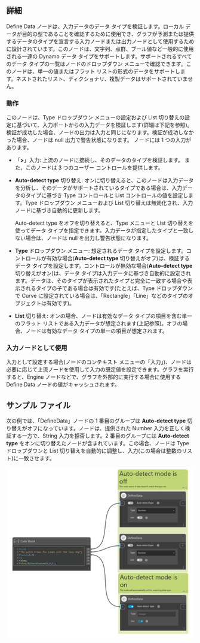 ## 詳細

Define Data ノードは、入力データのデータ タイプを検証します。ローカル データが目的の型であることを確認するために使用でき、グラフが予測または提供するデータのタイプを宣言する入力ノードまたは出力ノードとして使用するために設計されています。このノードは、文字列、点群、ブール値など一般的に使用される一連の Dynamo データ タイプをサポートします。サポートされるすべてのデータ タイプの一覧はノードのドロップダウン メニューで確認できます。このノードは、単一の値またはフラット リストの形式のデータをサポートします。ネストされたリスト、ディクショナリ、複製データはサポートされていません。

### 動作

このノードは、Type ドロップダウン メニューの設定および List 切り替えの設定に基づいて、入力ポートからの入力データを検証します(詳細は下記を参照)。検証が成功した場合、ノードの出力は入力と同じになります。検証が成功しなかった場合、ノードは null 出力で警告状態になります。
ノードには 1 つの入力があります。

-   「**>**」入力: 上流のノードに接続し、そのデータのタイプを検証します。
    また、このノードは 3 つのユーザー コントロールを提供します。
-   **Auto-detect type** 切り替え: オンに切り替えると、このノードは入力データを分析し、そのデータがサポートされているタイプである場合は、入力データのタイプに基づき Type コントロールと List コントロールの値を設定します。Type ドロップダウン メニューおよび List 切り替えは無効化され、入力ノードに基づき自動的に更新します。

    Auto-detect type をオフを切り替えると、Type メニューと List 切り替えを使ってデータ タイプを指定できます。入力データが指定したタイプと一致しない場合は、ノードは null を出力し警告状態になります。
-   **Type** ドロップダウン メニュー: 想定されるデータ タイプを設定します。コントロールが有効な場合(**Auto-detect type** 切り替えがオフ)は、検証するデータ タイプを設定します。コントロールが無効な場合(**Auto-detect type** 切り替えがオン)は、データ タイプは入力データに基づき自動的に設定されます。データは、そのタイプが表示されたタイプと完全に一致する場合や表示されるタイプの子である場合は有効です(たとえば、Type ドロップダウンで Curve に設定されている場合は、「Rectangle」「Line」などのタイプのオブジェクトは有効です)。
-   **List** 切り替え: オンの場合、ノードは有効なデータ タイプの項目を含む単一のフラット リストである入力データが想定されます(上記参照)。オフの場合、ノードは有効なデータ タイプの単一の項目が想定されます。

### 入力ノードとして使用

入力として設定する場合(ノードのコンテキスト メニューの「入力」)、ノードは必要に応じて上流ノードを使用して入力の既定値を設定できます。グラフを実行すると、Engine ノードなどで、グラフを外部的に実行する場合に使用する Define Data ノードの値がキャッシュされます。

## サンプル ファイル

次の例では、「DefineData」ノードの 1 番目のグループは **Auto-detect type** 切り替えがオフになっています。ノードは、提供された Number 入力を正しく検証する一方で、String 入力を拒否します。2 番目のグループには **Auto-detect type** をオンに切り替えたノードが含まれています。この場合、ノードは Type ドロップダウンと List 切り替えを自動的に調整し、入力(この場合は整数のリスト)に一致させます。

![Define_Data](./CoreNodeModels.DefineData_img.png)
